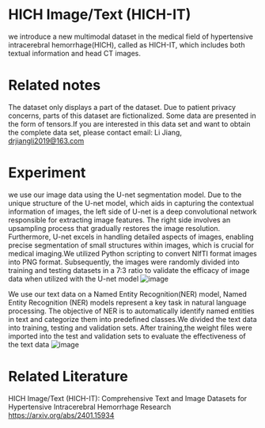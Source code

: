 # HICH Image/Text (HICH-IT)
we introduce a new multimodal dataset in the medical field of hypertensive intracerebral hemorrhage(HICH), called as HICH-IT, which includes both textual information and head CT images.
# Related notes
The dataset only displays a part of the dataset. Due to patient privacy concerns, parts of this dataset are fictionalized. Some data are presented in the form of tensors.If you are interested in this data set and want to obtain the complete data set, please contact email: Li Jiang, drjiangli2019@163.com
# Experiment
we use our image data using the U-net segmentation model. Due to the unique structure of the U-net model, which aids in capturing the contextual information of images, the left side of U-net is a deep convolutional network responsible for extracting image features. The right side involves an upsampling process that gradually restores the image resolution. Furthermore, U-net excels in handling detailed aspects of images, enabling precise segmentation of small structures within images, which is crucial for medical imaging.We utilized Python scripting to convert NIfTI format images into PNG format. Subsequently, the images were randomly divided into training and testing datasets in a 7:3 ratio to validate the efficacy of image data when utilized with the U-net model
![image](https://github.com/CYBUS123456/HICH-IT-Datasets/assets/154394829/b356dbbe-cc61-48d7-8414-ffbbe8e0e701)

We use our text data on a Named Entity Recognition(NER) model, Named Entity Recognition (NER) models represent a key task in natural language processing. The objective of NER is to automatically identify named entities in text and categorize them into predefined classes.We divided the text data into training, testing and validation sets. After training,the weight files were imported into the test and validation sets to evaluate the effectiveness of the text data
![image](https://github.com/CYBUS123456/HICH-IT-Datasets/assets/154394829/11835906-cd8b-4240-adff-0cc39c57b6ce)
# Related Literature
HICH Image/Text (HICH-IT): Comprehensive Text and Image Datasets for Hypertensive Intracerebral Hemorrhage Research
https://arxiv.org/abs/2401.15934
